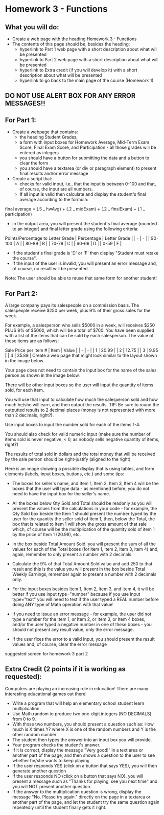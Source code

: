 # Homework 3 - Functions

## What you will do:

- Create a web page with the heading Homework 3 - Functions
- The contents of this page should be, besides the heading:
  - hyperlink to Part 1 web page with a short description about what will be presented
  - hyperlink to Part 2 web page with a short description about what will be presented
  - hyperlink to Extra credit (if you will develop it) with a short description about what will be presented
  - hyperlink to go back to the main page of the course (Homework 1)

## DO NOT USE ALERT BOX FOR ANY ERROR MESSAGES!!

## For Part 1:

- Create a webpage that contains:
  - the heading Student Grades,
  - a form with input boxes for Homework Average, Mid-Term Exam Score, Final Exam Score, and Participation - all those grades will be entered as integers
  - you should have a button for submitting the data and a button to clear the form
  - you should have a textarea (or div or paragraph element) to present final results and/or error message
- Create a script that:
  - checks for valid input, i.e., that the input is between 0-100 and that, of course, the input are all numbers.
  - If all input is valid then calculate and display the student's final average according to the formula:

final average = (.5 _ hwAvg) + (.2 _ midExam) + (.2 _ finalExam) + (.1 _ participation)

- in the output area, you will present the student's final average (rounded to an integer) and final letter grade using the following criteria:

Points/Percentage to Letter Grade
| Percentage | Letter Grade |
| - | - |
| 90-100 | A |
| 80-89 | B |
| 70-79 | C |
| 60-69 | D |
| 0-59 | F |

- If the student's final grade is 'D' or 'F' then display "Student must retake the course".
- If the input of the user is invalid, you will present an error message and, of course, no result will be presented

Note: The user should be able to reuse that same form for another student!

## For Part 2:

A large company pays its salespeople on a commission basis. The salespeople receive $250 per week, plus 9% of their gross sales for the week.

For example, a salesperson who sells $5000 in a week, will receives $250 PLUS 9% of $5000, which will be a total of $700. You have been supplied with a list of the items that can be sold by each salesperson. The value of these items are as follows:

Sale Price per item #
| Item | Value |
| - | - |
| 1 | 20.99 |
| 2 | 12.75 |
| 3 | 9.95 |
| 4 | 35.89 |
Create a web page that might look similar to the layout shown in the image below.

Your page does not need to contain the input box for the name of the sales person as shown in the image below.

There will be other input boxes so the user will input the quantity of items sold, for each item.

You will use that input to calculate how much the salesperson sold and how much he/she will earn, and then output the results.
TIP: Be sure to round the outputted results to 2 decimal places (money is not represented with more than 2 decimals, right?).

Use input boxes to input the number sold for each of the items 1-4.

You should also check for valid numeric input (make sure the number of items sold is never negative, < 0, as nobody sells negative quantity of items, right?)

The results of total sold in dollars and the total money that will be received by the sale person should be right-justify (aligned to the right)

Here is an image showing a possible display that is using tables, and form elements (labels, input boxes, buttons, etc.) and some tips:

- The boxes for seller's name, and Item 1, Item 2, Item 3, Item 4 will be the boxes that the user will type data - as mentioned before, you do not need to have the input box for the seller's name.

- All the boxes below Qty Sold and Total should be readonly as you will present the values from the calculations in your code - for example, the Qty Sold box beside the Item 1 should present the number typed by the user for the quantity the seller sold of Item 1, then, below the Total, the box that is related to Item 1 will show the gross amount of that sale which, of course will be the multiplication of the quantity sold of item 1 by the price of Item 1 (20.99), etc.

- In the box beside Total Amount Sold, you will present the sum of all the values for each of the Total boxes (for item 1, item 2, item 3, item 4) and, again, remember to only present a number with 2 decimals.

- Calculate the 9% of that Total Amount Sold value and add 250 to that result and this is the value you will present in the box beside Total Weekly Earnings, remember again to present a number with 2 decimals only.

- For the input boxes besides Item 1, Item 2, Item 3, and Item 4, it will be better if you use input type="number" because if you use input type="text" you will need to test if the user typed a REAL number before doing ANY type of Math operation with that value!

- If you need to issue an error message - for example, the user did not type a number for the Item 1, or Item 2, or Item 3, or Item 4 boxes, and/or the user typed a negative number in one of these boxes - you should not present any result value, only the error message.

- If the user fixes the error to a valid input, you should present the result values and, of course, clear the error message

suggested screen for homework 3 part 2

## Extra Credit (2 points if it is working as requested):

Computers are playing an increasing role in education! There are many interesting educational games out there!

- Write a program that will help an elementary school student learn multiplication.
- Use Math.random to produce two one-digit integers (NO DECIMALS) from 0 to 9.
- With those two numbers, you should present a question such as: How much is X times Y? where X is one of the random numbers and Y is the other random number
- The student then types the answer into an input box you will provide.
- Your program checks the student's answer.
- If it is correct, display the message "Very good!" in a text area or another part of the page, and then shows a question to the user to see whether he/she wants to keep playing.
- If the user responds YES (click on a button that says YES), you will then generate another question
- If the user responds NO (click on a button that says NO), you will present a message such as "Thanks for playing, see you next time" and you will NOT present another question.
- If the answer to the multiplication question is wrong, display the message "No. Please try again." directly on the page in a textarea or another part of the page, and let the student try the same question again repeatedly until the student finally gets it right.
